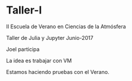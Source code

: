 # Taller-I
II Escuela de Verano en Ciencias de la Atmósfera

Taller de Julia y Jupyter Junio-2017

Joel participa 

La idea es trabajar con VM

Estamos haciendo pruebas con el Verano.
